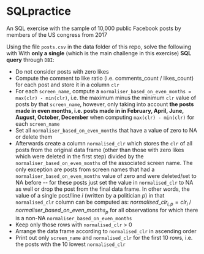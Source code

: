 # SQLpractice
An SQL exercise with the sample of 10,000 public Facebook posts by members of the US congress from 2017

Using the file `posts.csv` in the data folder of this repo, solve the following with With __only a single__ (which is the main challenge in this exercise) __SQL query__ through `DBI`:
- Do not consider posts with zero likes
- Compute the comment to like ratio (i.e.  comments_count / likes_count) for each post and store it in a column `clr`
- For each `screen_name`, compute a `normaliser_based_on_even_months = max(clr) - min(clr)`, i.e. the maximum minus the minimum `clr` value of posts by that `screen_name`, however, only taking into account __the posts made in even months, i.e. posts made in in February, April, June, August, October, December__ when computing `max(clr) - min(clr)` for each `screen_name`
- Set all `normaliser_based_on_even_months` that have a value of zero to NA or delete them
- Afterwards create a column `normalised_clr` which stores the `clr` of all posts from the original data frame (other than those with zero likes which were deleted in the first step) divided by the `normaliser_based_on_even_months` of the associated screen name. The only exception are posts from screen names that had a `normaliser_based_on_even_months` value of zero and were deleted/set to NA before -- for these posts just set the value in `normalised_clr` to NA as well or drop the post from the final data frame. In other words, the value of a single post/line $i$ (written by a politician $p$) in that `normalised_clr` column can be computed as: $normalised\_clr_{i,p} = clr_{i} \; / \; normaliser\_based\_on\_even\_months_{p}$ for all observations for which there is a non-NA `normaliser_based_on_even_months` 
- Keep only those rows with `normalised_clr` > 0
- Arrange the data frame according to `normalised_clr` in ascending order
- Print out only `screen_name` and `normalised_clr` for the first 10 rows, i.e. the posts with the 10 lowest `normalised_clr`

